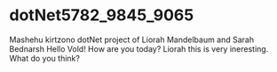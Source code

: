 # dotNet5782_9845_9065
Mashehu kirtzono
dotNet project of Liorah Mandelbaum and Sarah Bednarsh
Hello Vold! How are you today?
Liorah this is very ineresting. What do you think?